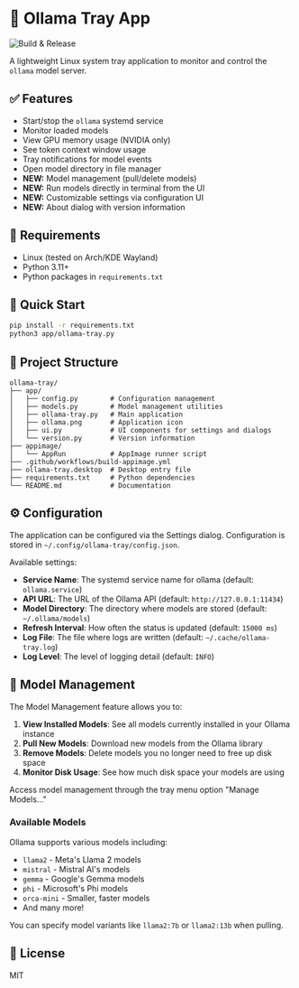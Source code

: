 # 🦙 Ollama Tray App

![Build & Release](https://github.com/seanGSISG/ollama-tray/actions/workflows/build-appimage.yml/badge.svg)

A lightweight Linux system tray application to monitor and control the `ollama` model server.

## ✅ Features

- Start/stop the `ollama` systemd service
- Monitor loaded models
- View GPU memory usage (NVIDIA only)
- See token context window usage
- Tray notifications for model events
- Open model directory in file manager
- **NEW:** Model management (pull/delete models)
- **NEW:** Run models directly in terminal from the UI
- **NEW:** Customizable settings via configuration UI
- **NEW:** About dialog with version information

## 🧪 Requirements

- Linux (tested on Arch/KDE Wayland)
- Python 3.11+
- Python packages in `requirements.txt`

## 🚀 Quick Start

```bash
pip install -r requirements.txt
python3 app/ollama-tray.py
```

## 📁 Project Structure

```
ollama-tray/
├── app/
│   ├── config.py        # Configuration management
│   ├── models.py        # Model management utilities
│   ├── ollama-tray.py   # Main application
│   ├── ollama.png       # Application icon
│   ├── ui.py            # UI components for settings and dialogs
│   └── version.py       # Version information
├── appimage/
│   └── AppRun           # AppImage runner script
├── .github/workflows/build-appimage.yml
├── ollama-tray.desktop  # Desktop entry file
├── requirements.txt     # Python dependencies
└── README.md            # Documentation
```

## ⚙️ Configuration

The application can be configured via the Settings dialog. Configuration is stored in `~/.config/ollama-tray/config.json`.

Available settings:

- **Service Name**: The systemd service name for ollama (default: `ollama.service`)
- **API URL**: The URL of the Ollama API (default: `http://127.0.0.1:11434`)
- **Model Directory**: The directory where models are stored (default: `~/.ollama/models`)
- **Refresh Interval**: How often the status is updated (default: `15000 ms`)
- **Log File**: The file where logs are written (default: `~/.cache/ollama-tray.log`)
- **Log Level**: The level of logging detail (default: `INFO`)

## 🤖 Model Management

The Model Management feature allows you to:

1. **View Installed Models**: See all models currently installed in your Ollama instance
2. **Pull New Models**: Download new models from the Ollama library
3. **Remove Models**: Delete models you no longer need to free up disk space
4. **Monitor Disk Usage**: See how much disk space your models are using

Access model management through the tray menu option "Manage Models..."

### Available Models

Ollama supports various models including:

- `llama2` - Meta's Llama 2 models
- `mistral` - Mistral AI's models
- `gemma` - Google's Gemma models
- `phi` - Microsoft's Phi models
- `orca-mini` - Smaller, faster models
- And many more!

You can specify model variants like `llama2:7b` or `llama2:13b` when pulling.

## 📝 License

MIT
